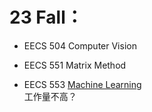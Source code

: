 # 23 Fall： 

- EECS 504 Computer Vision 

- EECS 551 Matrix Method 

- EECS 553 [Machine Learning](https://atlas.ai.umich.edu/course/EECS%20551/)   
工作量不高？
